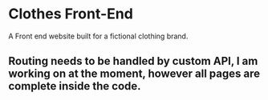 # Clothes Front-End

A Front end website built for a fictional clothing brand.

## Routing needs to be handled by custom API, I am working on at the moment, however all pages are complete inside the code.
